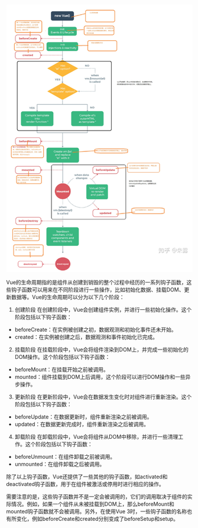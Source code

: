 <img src="../static/css.md/生命周期.png">

Vue的生命周期指的是组件从创建到销毁的整个过程中经历的一系列钩子函数，这些钩子函数可以用来在不同阶段进行一些操作，比如初始化数据、挂载DOM、更新数据等。Vue的生命周期可以分为以下几个阶段：

1. 创建阶段
在创建阶段中，Vue会创建组件实例，并进行一些初始化操作。这个阶段包括以下钩子函数：

- beforeCreate：在实例被创建之初，数据观测和初始化事件还未开始。
- created：在实例被创建之后，数据观测和事件初始化已完成。

2. 挂载阶段
在挂载阶段中，Vue会将组件渲染到DOM上，并完成一些初始化的DOM操作。这个阶段包括以下钩子函数：

- beforeMount：在挂载开始之前被调用。
- mounted：组件挂载到DOM上后调用，这个阶段可以进行DOM操作和一些异步操作。

3. 更新阶段
在更新阶段中，Vue会在数据发生变化时对组件进行重新渲染。这个阶段包括以下钩子函数：

- beforeUpdate：在数据更新时，组件重新渲染之前被调用。
- updated：在数据更新完成时，组件重新渲染之后被调用。

4. 卸载阶段
在卸载阶段中，Vue会将组件从DOM中移除，并进行一些清理工作。这个阶段包括以下钩子函数：

- beforeUnmount：在组件卸载之前被调用。
- unmounted：在组件卸载之后被调用。

除了以上钩子函数，Vue还提供了一些其他的钩子函数，如activated和deactivated钩子函数，用于在组件被激活或停用时进行相应的操作。

需要注意的是，这些钩子函数并不是一定会被调用的，它们的调用取决于组件的实际情况。例如，如果一个组件从未被挂载到DOM上，那么beforeMount和mounted钩子函数就不会被调用。另外，在使用Vue 3时，一些钩子函数的名称也有所变化，例如beforeCreate和created分别变成了beforeSetup和setup。